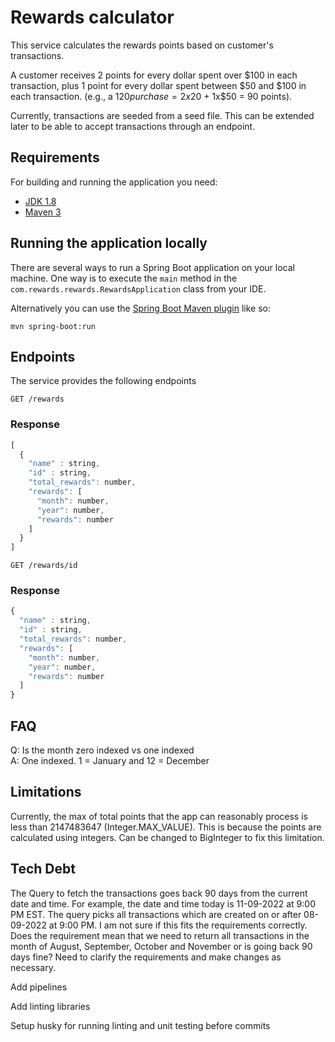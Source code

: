 # Rewards calculator

This service calculates the rewards points based on customer's transactions.

A customer receives 2 points for every dollar spent over $100 in each transaction, plus 1 point for every
dollar spent between $50 and $100 in each transaction.
(e.g., a $120 purchase = 2x$20 + 1x$50 = 90 points).

Currently, transactions are seeded from a seed file. This can be extended later to be able to accept transactions
through an endpoint.

## Requirements

For building and running the application you need:

- [JDK 1.8](http://www.oracle.com/technetwork/java/javase/downloads/jdk8-downloads-2133151.html)
- [Maven 3](https://maven.apache.org)

## Running the application locally

There are several ways to run a Spring Boot application on your local machine. One way is to execute the `main` method in the `com.rewards.rewards.RewardsApplication` class from your IDE.

Alternatively you can use the [Spring Boot Maven plugin](https://docs.spring.io/spring-boot/docs/current/reference/html/build-tool-plugins-maven-plugin.html) like so:

```shell
mvn spring-boot:run
```

## Endpoints

The service provides the following endpoints

```http
GET /rewards
```
### Response

```javascript
[
  {
    "name" : string,
    "id" : string,
    "total_rewards": number,
    "rewards": [
      "month": number,
      "year": number,
      "rewards": number
    ]
  }
]
```

```http
GET /rewards/id
```
### Response

```javascript
{
  "name" : string,
  "id" : string,
  "total_rewards": number,
  "rewards": [
    "month": number,
    "year": number,
    "rewards": number
  ]
}
```

## FAQ

Q: Is the month zero indexed vs one indexed <br/>
A: One indexed. 1 = January and 12 = December

## Limitations

Currently, the max of total points that the app can reasonably process is less than 2147483647 (Integer.MAX_VALUE). 
This is because the points are calculated using integers. Can be changed to BigInteger to fix this limitation.

## Tech Debt
The Query to fetch the transactions goes back 90 days from the current date and time. For example, 
the date and time today is 11-09-2022 at 9:00 PM EST. The query picks all transactions which are created on or after 08-09-2022 at 9:00 PM.
I am not sure if this fits the requirements correctly. Does the requirement mean that we need to return all transactions in the month of 
August, September, October and November or is going back 90 days fine? Need to clarify the requirements and make changes as necessary.

Add pipelines

Add linting libraries

Setup husky for running linting and unit testing before commits